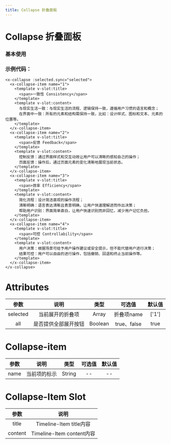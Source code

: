 ```yaml
---
title: Collapse 折叠面板
---
```

# Collapse 折叠面板

### 基本使用

<collapse-demo/>

### 示例代码：

```vue
<x-collapse :selected.sync="selected">
  <x-collapse-item name="1">
    <template v-slot:title>
      <span>一致性 Consistency</span>
    </template>
    <template v-slot:content>
      与现实生活一致：与现实生活的流程、逻辑保持一致，遵循用户习惯的语言和概念；
      在界面中一致：所有的元素和结构需保持一致，比如：设计样式、图标和文本、元素的位置等。
    </template>
  </x-collapse-item>
  <x-collapse-item name="2">
    <template v-slot:title>
      <span>反馈 Feedback</span>
    </template>
    <template v-slot:content>
      控制反馈：通过界面样式和交互动效让用户可以清晰的感知自己的操作；
      页面反馈：操作后，通过页面元素的变化清晰地展现当前状态。
    </template>
  </x-collapse-item>
  <x-collapse-item name="3">
    <template v-slot:title>
      <span>效率 Efficiency</span>
    </template>
    <template v-slot:content>
      简化流程：设计简洁直观的操作流程；
      清晰明确：语言表达清晰且表意明确，让用户快速理解进而作出决策；
      帮助用户识别：界面简单直白，让用户快速识别而非回忆，减少用户记忆负担。
    </template>
  </x-collapse-item>
  <x-collapse-item name="4">
    <template v-slot:title>
      <span>可控 Controllability</span>
    </template>
    <template v-slot:content>
      用户决策：根据场景可给予用户操作建议或安全提示，但不能代替用户进行决策；
      结果可控：用户可以自由的进行操作，包括撤销、回退和终止当前操作等。
    </template>
  </x-collapse-item>
</x-collapse>
```

# Attributes
|参数| 说明 |  类型  | 可选值 | 默认值 |
| :-------------: |:-------------:| :-----:|:-----:|:-----:|
| selected | 当前展开的折叠项 | Array | 折叠项name | ['1']
|all | 是否提供全部展开按钮  |Boolean|true、false| true |


# Collapse-item

|参数| 说明 |  类型  | 可选值 | 默认值 |
| :-------------: |:-------------:| :-----:|:-----:|:-----:|
| name | 当前项的标示 | String | -- | -- |
# Collapse-Item Slot

|参数| 说明 |
| :-------------: |:-------------:|
| title | Timeline-Item title内容 |
| content | Timeline-Item content内容 |

